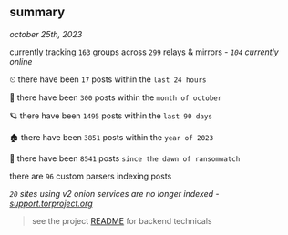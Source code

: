 
## summary
_october 25th, 2023_

currently tracking `163` groups across `299` relays & mirrors - _`104` currently online_

⏲ there have been `17` posts within the `last 24 hours`

🦈 there have been `300` posts within the `month of october`

🪐 there have been `1495` posts within the `last 90 days`

🏚 there have been `3851` posts within the `year of 2023`

🦕 there have been `8541` posts `since the dawn of ransomwatch`

there are `96` custom parsers indexing posts

_`20` sites using v2 onion services are no longer indexed - [support.torproject.org](https://support.torproject.org/onionservices/v2-deprecation/)_

> see the project [README](https://github.com/joshhighet/ransomwatch#ransomwatch--) for backend technicals

